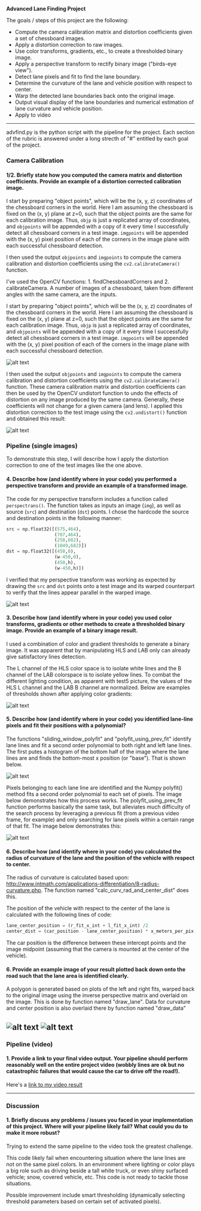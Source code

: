 **Advanced Lane Finding Project**

The goals / steps of this project are the following:

* Compute the camera calibration matrix and distortion coefficients given a set of chessboard images.
* Apply a distortion correction to raw images.
* Use color transforms, gradients, etc., to create a thresholded binary image.
* Apply a perspective transform to rectify binary image ("birds-eye view").
* Detect lane pixels and fit to find the lane boundary.
* Determine the curvature of the lane and vehicle position with respect to center.
* Warp the detected lane boundaries back onto the original image.
* Output visual display of the lane boundaries and numerical estimation of lane curvature and vehicle position.
* Apply to video

[//]: # (Image References)
[image0]: ./process_images/calibration_drawlines.jpg "Calibration Drawing"
[image1]: ./cal_result/testundistorted5.jpg "Undistorted Picture Test 5"
[image2]: ./process_images/test5_perspective_transformed.jpg "Road Transformed Test 5"
[image3]: ./process_images/test5_perspective_transformed_sobel.jpg "Road Transformed Test 5 Sobeled"
[image4]: ./process_images/curvature.jpg "Test5 Curvature"
[image5]: ./process_images/histogram.jpg "Test5 Curvature Histogram"
[image6]: ./process_images/curvature_search.jpg "Test5 Curvature Search"
[image7]: ./process_images/overlay.jpg "Test5 Overlay"
[image8]: ./process_images/overlay_with_data.jpg "Test5 Overlay with data"
[video1]: ./project_video.mp4 "Video"

---
advfind.py is the python script with the pipeline for the project. Each section of the rubric is answered under a long strecth of "#" entitled by each goal of the project.

### Camera Calibration

#### 1/2. Briefly state how you computed the camera matrix and distortion coefficients. Provide an example of a distortion corrected calibration image.

I start by preparing "object points", which will be the (x, y, z) coordinates of the chessboard corners in the world. Here I am assuming the chessboard is fixed on the (x, y) plane at z=0, such that the object points are the same for each calibration image.  Thus, `objp` is just a replicated array of coordinates, and `objpoints` will be appended with a copy of it every time I successfully detect all chessboard corners in a test image.  `imgpoints` will be appended with the (x, y) pixel position of each of the corners in the image plane with each successful chessboard detection.  

I then used the output `objpoints` and `imgpoints` to compute the camera calibration and distortion coefficients using the `cv2.calibrateCamera()` function. 

I've used the OpenCV functions: 1. findChessboardCorners and 2. calibrateCamera. A number of images of a chessboard, taken from different angles with the same camera, are the inputs. 

I start by preparing "object points", which will be the (x, y, z) coordinates of the chessboard corners in the world. Here I am assuming the chessboard is fixed on the (x, y) plane at z=0, such that the object points are the same for each calibration image.  Thus, `objp` is just a replicated array of coordinates, and `objpoints` will be appended with a copy of it every time I successfully detect all chessboard corners in a test image.  `imgpoints` will be appended with the (x, y) pixel position of each of the corners in the image plane with each successful chessboard detection.  

![alt text][image0]

I then used the output `objpoints` and `imgpoints` to compute the camera calibration and distortion coefficients using the `cv2.calibrateCamera()` function. These camera calibration matrix and distortion coefficients can then be used by the OpenCV undistort function to undo the effects of distortion on any image produced by the same camera. Generally, these coefficients will not change for a given camera (and lens). I applied this distortion correction to the test image using the `cv2.undistort()` function and obtained this result: 

![alt text][image1]

### Pipeline (single images)

To demonstrate this step, I will describe how I apply the distortion correction to one of the test images like the one above.

#### 4. Describe how (and identify where in your code) you performed a perspective transform and provide an example of a transformed image.

The code for my perspective transform includes a function called `perspectrans()`.   The function takes as inputs an image (`img`), as well as source (`src`) and destination (`dst`) points.  I chose the hardcode the source and destination points in the following manner:

```python
src = np.float32([(575,464),
                  (707,464), 
                  (258,682), 
                  (1049,682)])
dst = np.float32([(450,0),
                  (w-450,0),
                  (450,h),
                  (w-450,h)])
```

I verified that my perspective transform was working as expected by drawing the `src` and `dst` points onto a test image and its warped counterpart to verify that the lines appear parallel in the warped image.

![alt text][image2]


#### 3. Describe how (and identify where in your code) you used color transforms, gradients or other methods to create a thresholded binary image.  Provide an example of a binary image result.

I used a combination of color and gradient thresholds to generate a binary image. It was apparent that by manipulating HLS and LAB only can already give satisfactory lines detection.

The L channel of the HLS color space is to isolate white lines and the B channel of the LAB colorspace is to isolate yellow lines. To combat the different lighting condition, as apparent with test5 picture, the values of the HLS L channel and the LAB B channel are normalized. Below are examples of thresholds shown after applying color gradients:

![alt text][image3]

#### 5. Describe how (and identify where in your code) you identified lane-line pixels and fit their positions with a polynomial?

The functions "sliding_window_polyfit" and "polyfit_using_prev_fit" identify lane lines and fit a second order polynomial to both right and left lane lines. The first putes a histogram of the bottom half of the image where the lane lines are and finds the bottom-most x position (or "base"). That is shown below.

![alt text][image5]

Pixels belonging to each lane line are identified and the Numpy polyfit() method fits a second order polynomial to each set of pixels. The image below demonstrates how this process works. The polyfit_using_prev_fit function performs basically the same task, but alleviates much difficulty of the search process by leveraging a previous fit (from a previous video frame, for example) and only searching for lane pixels within a certain range of that fit. The image below demonstrates this:

![alt text][image6]

#### 6. Describe how (and identify where in your code) you calculated the radius of curvature of the lane and the position of the vehicle with respect to center.

The radius of curvature is calculated based upon: http://www.intmath.com/applications-differentiation/8-radius-curvature.php. The function named "calc_curv_rad_and_center_dist" does this.

The position of the vehicle with respect to the center of the lane is calculated with the following lines of code:

```python
lane_center_position = (r_fit_x_int + l_fit_x_int) /2
center_dist = (car_position - lane_center_position) * x_meters_per_pix
```
The car position is the difference between these intercept points and the image midpoint (assuming that the camera is mounted at the center of the vehicle).

#### 6. Provide an example image of your result plotted back down onto the road such that the lane area is identified clearly.

A polygon is generated based on plots of the left and right fits, warped back to the original image using the inverse perspective matrix and overlaid on the image.
This is done by function named "draw_lane". Data for curvature and center position is also overlaid there by function named "draw_data"

![alt text][image7]
![alt text][image8]
---

### Pipeline (video)

#### 1. Provide a link to your final video output.  Your pipeline should perform reasonably well on the entire project video (wobbly lines are ok but no catastrophic failures that would cause the car to drive off the road!).

Here's a [link to my video result](./project_video.mp4)

---

### Discussion

#### 1. Briefly discuss any problems / issues you faced in your implementation of this project.  Where will your pipeline likely fail?  What could you do to make it more robust?

Trying to extend the same pipeline to the video took the greatest challenge.

This code likely fail when encountering situation where the lane lines are not on the same pixel colors. In an environment where lighting or color plays a big role such as driving beside a tall white truck, or even shiny surfaced vehicle; snow, covered vehicle, etc. This code is not ready to tackle those situations.

Possible improvement include smart thresholding (dynamically selecting threshold parameters based on certain set of activated pixels).
